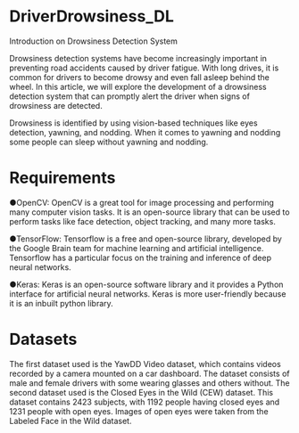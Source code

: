 # DriverDrowsiness_DL

Introduction on Drowsiness Detection System

Drowsiness detection systems have become increasingly important in preventing road accidents caused by driver fatigue. With long drives, it is common for drivers to become drowsy and even fall asleep behind the wheel. In this article, we will explore the development of a drowsiness detection system that can promptly alert the driver when signs of drowsiness are detected.

Drowsiness is identified by using vision-based techniques like eyes detection, yawning, and nodding. When it comes to yawning and nodding some people can sleep without yawning and nodding.

# Requirements
●OpenCV: OpenCV is a great tool for image processing and performing many computer vision tasks. It is an open-source library that can be used to perform tasks like face detection, object tracking, and many more tasks.

●TensorFlow: Tensorflow is a free and open-source library, developed by the Google Brain team for machine learning and artificial intelligence. Tensorflow has a particular focus on the training and inference of deep neural networks.

●Keras: Keras is an open-source software library and it provides a Python interface for artificial neural networks. Keras is more user-friendly because it is an inbuilt python library.

# Datasets

The first dataset used is the YawDD Video dataset, which contains videos recorded by a camera mounted on a car dashboard. The dataset consists of male and female drivers with some wearing glasses and others without. 
The second dataset used is the Closed Eyes in the Wild (CEW) dataset. This dataset contains 2423 subjects, with 1192 people having closed eyes and 1231 people with open eyes. Images of open eyes were taken from the Labeled Face in the Wild dataset.
